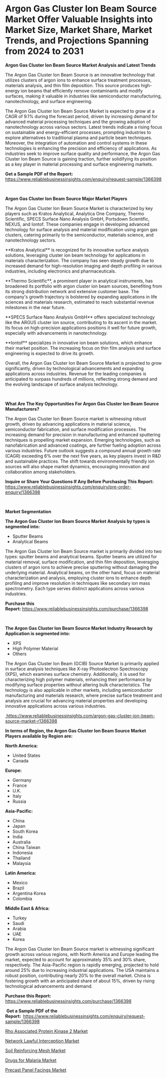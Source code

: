 <p><h1>Argon Gas Cluster Ion Beam Source Market Offer Valuable Insights into Market Size, Market Share, Market Trends, and Projections Spanning from 2024 to 2031</h1></p><p><strong>Argon Gas Cluster Ion Beam Source Market Analysis and Latest Trends</strong></p>
<p><p>The Argon Gas Cluster Ion Beam Source is an innovative technology that utilizes clusters of argon ions to enhance surface treatment processes, materials analysis, and thin film deposition. This source produces high-energy ion beams that efficiently remove contaminants and modify surfaces, making it valuable in industries like semiconductor manufacturing, nanotechnology, and surface engineering. </p><p>The Argon Gas Cluster Ion Beam Source Market is expected to grow at a CAGR of 9.1% during the forecast period, driven by increasing demand for advanced material processing techniques and the growing adoption of nanotechnology across various sectors. Latest trends indicate a rising focus on sustainable and energy-efficient processes, prompting industries to explore alternatives to traditional plasma and particle beam techniques. Moreover, the integration of automation and control systems in these technologies is enhancing the precision and efficiency of applications. As industries seek to improve surface quality and performance, the Argon Gas Cluster Ion Beam Source is gaining traction, further solidifying its position as a key player in material processing and surface engineering markets.</p></p>
<p><strong>Get a Sample PDF of the Report:&nbsp;</strong> <a href="https://www.reliablebusinessinsights.com/enquiry/request-sample/1366398">https://www.reliablebusinessinsights.com/enquiry/request-sample/1366398</a></p>
<p>&nbsp;</p>
<p><strong>Argon Gas Cluster Ion Beam Source Major Market Players</strong></p>
<p><p>The Argon Gas Cluster Ion Beam Source Market is characterized by key players such as Kratos Analytical, Analytica One Company, Thermo Scientific, SPECS Surface Nano Analysis GmbH, Portsdown Scientific, NEXUS, and Iontof. These companies engage in developing advanced technology for surface analysis and material modification using argon gas clusters, catering primarily to the semiconductor, materials science, and nanotechnology sectors.</p><p>**Kratos Analytical** is recognized for its innovative surface analysis solutions, leveraging cluster ion beam technology for applications in materials characterization. The company has seen steady growth due to increased demand for high-resolution imaging and depth profiling in various industries, including electronics and pharmaceuticals. </p><p>**Thermo Scientific**, a prominent player in analytical instruments, has broadened its portfolio with argon cluster ion beam sources, benefiting from its strong distribution network and extensive customer base. The company's growth trajectory is bolstered by expanding applications in life sciences and materials research, estimated to reach substantial revenue milestones in the near future.</p><p>**SPECS Surface Nano Analysis GmbH** offers specialized technology like the ARGUS cluster ion source, contributing to its ascent in the market. Its focus on high-precision applications positions it well for future growth, especially with advancements in nanotechnology.</p><p>**Iontof** specializes in innovative ion beam solutions, which enhance their market position. The increasing focus on thin film analysis and surface engineering is expected to drive its growth.</p><p>Overall, the Argon Gas Cluster Ion Beam Source Market is projected to grow significantly, driven by technological advancements and expanding applications across industries. Revenue for the leading companies is anticipated to surpass hundreds of millions, reflecting strong demand and the evolving landscape of surface analysis technology.</p></p>
<p>&nbsp;</p>
<p><strong>What Are The Key Opportunities For Argon Gas Cluster Ion Beam Source Manufacturers?</strong></p>
<p><p>The Argon Gas Cluster Ion Beam Source market is witnessing robust growth, driven by advancing applications in material science, semiconductor fabrication, and surface modification processes. The increasing demand for precision in manufacturing and enhanced sputtering techniques is propelling market expansion. Emerging technologies, such as nanofabrication and advanced coatings, are further fueling adoption across various industries. Future outlook suggests a compound annual growth rate (CAGR) exceeding 6% over the next five years, as key players invest in R&D and sustainable practices. The shift towards environmentally friendly ion sources will also shape market dynamics, encouraging innovation and collaboration among stakeholders.</p></p>
<p><strong>Inquire or Share Your Questions If Any Before Purchasing This Report:</strong> <a href="https://www.reliablebusinessinsights.com/enquiry/pre-order-enquiry/1366398">https://www.reliablebusinessinsights.com/enquiry/pre-order-enquiry/1366398</a></p>
<p>&nbsp;</p>
<p><strong>Market Segmentation</strong></p>
<p><strong>The Argon Gas Cluster Ion Beam Source Market Analysis by types is segmented into:</strong></p>
<p><ul><li>Sputter Beams</li><li>Analytical Beams</li></ul></p>
<p><p>The Argon Gas Cluster Ion Beam Source market is primarily divided into two types: sputter beams and analytical beams. Sputter beams are utilized for material removal, surface modification, and thin film deposition, leveraging clusters of argon ions to achieve precise sputtering without damaging the underlying material. Analytical beams, on the other hand, focus on material characterization and analysis, employing cluster ions to enhance depth profiling and improve resolution in techniques like secondary ion mass spectrometry. Each type serves distinct applications across various industries.</p></p>
<p><strong>Purchase this Report:&nbsp;</strong><a href="https://www.reliablebusinessinsights.com/purchase/1366398">https://www.reliablebusinessinsights.com/purchase/1366398</a></p>
<p>&nbsp;</p>
<p><strong>The Argon Gas Cluster Ion Beam Source Market Industry Research by Application is segmented into:</strong></p>
<p><ul><li>XPS</li><li>High Polymer Material</li><li>Others</li></ul></p>
<p><p>The Argon Gas Cluster Ion Beam (GCIB) Source Market is primarily applied in surface analysis techniques like X-ray Photoelectron Spectroscopy (XPS), which examines surface chemistry. Additionally, it is used for characterizing high polymer materials, enhancing their performance by modifying surface properties without altering bulk characteristics. The technology is also applicable in other markets, including semiconductor manufacturing and materials research, where precise surface treatment and analysis are crucial for advancing material properties and developing innovative applications across various industries.</p></p>
<p><a href="https://www.reliablebusinessinsights.com/argon-gas-cluster-ion-beam-source-market-r1366398">&nbsp;https://www.reliablebusinessinsights.com/argon-gas-cluster-ion-beam-source-market-r1366398</a></p>
<p><strong>In terms of Region, the Argon Gas Cluster Ion Beam Source Market Players available by Region are:</strong></p>
<p>
    <p> <strong> North America: </strong>
        <ul>
            <li>United States</li>
            <li>Canada</li>
        </ul>
        </p> 
    <p> <strong> Europe: </strong>
        <ul>
            <li>Germany</li>
            <li>France</li>
            <li>U.K.</li>
            <li>Italy</li>
            <li>Russia</li>
        </ul>
        </p> 
    <p> <strong> Asia-Pacific: </strong>
        <ul>
            <li>China</li>
            <li>Japan</li>
            <li>South Korea</li>
            <li>India</li>
            <li>Australia</li>
            <li>China Taiwan</li>
            <li>Indonesia</li>
            <li>Thailand</li>
            <li>Malaysia</li>
        </ul>
        </p> 
    <p> <strong> Latin America: </strong>
        <ul>
            <li>Mexico</li>
            <li>Brazil</li>
            <li>Argentina Korea</li>
            <li>Colombia</li>
        </ul>
        </p> 
    <p> <strong> Middle East & Africa: </strong>
        <ul>
            <li>Turkey</li>
            <li>Saudi</li>
            <li>Arabia</li>
            <li>UAE</li>
            <li>Korea</li>
        </ul>
    </p>
    </p>
<p><p>The Argon Gas Cluster Ion Beam Source market is witnessing significant growth across various regions, with North America and Europe leading the market, expected to account for approximately 35% and 30% share, respectively. The Asia-Pacific region is rapidly emerging, projected to hold around 25% due to increasing industrial applications. The USA maintains a robust position, contributing nearly 20% to the overall market. China is fostering growth with an anticipated share of about 15%, driven by rising technological advancements and demand.</p></p>
<p><strong>Purchase this Report: </strong><a href="https://www.reliablebusinessinsights.com/purchase/1366398">https://www.reliablebusinessinsights.com/purchase/1366398</a></p>
<p>&nbsp;<strong>Get a Sample PDF of the Report:&nbsp;&nbsp;</strong><a href="https://www.reliablebusinessinsights.com/enquiry/request-sample/1366398">https://www.reliablebusinessinsights.com/enquiry/request-sample/1366398</a></p>
<p><strong></strong></p>
<p><p><a href="https://www.linkedin.com/pulse/rho-associated-protein-kinase-2-market-size-share-growth-analysis-hlike?trackingId=aIdJ379JRWituS5EQcafQA%3D%3D">Rho Associated Protein Kinase 2 Market</a></p><p><a href="https://github.com/JudyWalsh475/Market-Research-Report-List-1/blob/main/network-lawful-interception-market.md">Network Lawful Interception Market</a></p><p><a href="https://issuu.com/reportprime-2/docs/soil-reinforcing-mesh-market-size-2_198fc80a04084d">Soil Reinforcing Mesh Market</a></p><p><a href="https://www.linkedin.com/pulse/exploring-drugs-malaria-market-dynamics-global-trends-future-txgwf?trackingId=QdaXrm9ST6iXpvznE4LVkw%3D%3D">Drugs for Malaria Market</a></p><p><a href="https://issuu.com/reportprime-2/docs/precast-panel-facings-market-size-2_7b60cb6d4b8b06">Precast Panel Facings Market</a></p></p>